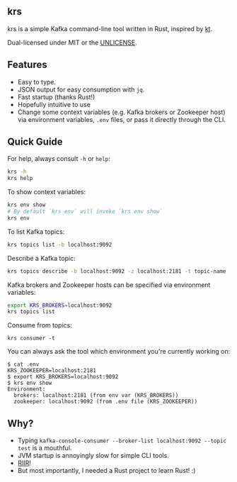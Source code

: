 krs
---
krs is a simple Kafka command-line tool written in Rust, inspired by [kt](https://github.com/fgeller/kt).

Dual-licensed under MIT or the [UNLICENSE](https://unlicense.org/).

## Features

*   Easy to type.
*   JSON output for easy consumption with `jq`.
*   Fast startup (thanks Rust!)
*   Hopefully intuitive to use
*   Change some context variables (e.g. Kafka brokers or Zookeeper host) via environment variables, `.env` files, or pass it directly through the CLI.

## Quick Guide

For help, always consult `-h` or `help`:
```bash
krs -h
krs help
```

To show context variables:
```bash
krs env show
# By default `krs env` will invoke `krs env show`
krs env
```

To list Kafka topics:
```bash
krs topics list -b localhost:9092
```

Describe a Kafka topic: 
```bash
krs topics describe -b localhost:9092 -z localhost:2181 -t topic-name
```

Kafka brokers and Zookeeper hosts can be specified via environment variables:
```bash
export KRS_BROKERS=localhost:9092
krs topics list
```

Consume from topics:
```
krs consumer -t 
```

You can always ask the tool which environment you're currently working on:
```
$ cat .env
KRS_ZOOKEEPER=localhost:2181
$ export KRS_BROKERS=localhost:9092
$ krs env show
Environment:
  brokers: localhost:2181 (from env var (KRS_BROKERS))
  zookeeper: localhost:9092 (from .env file (KRS_ZOOKEEPER))
```

## Why?

* Typing `kafka-console-consumer --broker-list localhost:9092 --topic test` is
  a mouthful.
* JVM startup is annoyingly slow for simple CLI tools.
* [RIIR](https://github.com/ansuz/RIIR)!
* But most importantly, I needed a Rust project to learn Rust! :)
